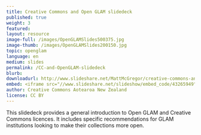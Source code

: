 ```yaml
---
title: Creative Commons and Open GLAM slidedeck	
published: true
weight: 3
featured: 
layout: resource
image-full: /images/OpenGLAMSlides500375.jpg
image-thumb: /images/OpenGLAMSlides200150.jpg
topic: openglam
language: en
medium: slides
permalink: /CC-and-OpenGLAM-slidedeck
blurb: 
downloadurl: http://www.slideshare.net/MattMcGregor/creative-commons-and-open-glam-43265949
embed: <iframe src="//www.slideshare.net/slideshow/embed_code/43265949" width="425" height="355" frameborder="0" marginwidth="0" marginheight="0" scrolling="no" style="border:1px solid #CCC; border-width:1px; margin-bottom:5px; max-width: 100%;" allowfullscreen> </iframe> <div style="margin-bottom:5px"> <strong> <a href="//www.slideshare.net/MattMcGregor/creative-commons-and-open-glam-43265949" title="Creative Commons and Open GLAM" target="_blank">Creative Commons and Open GLAM</a> </strong> from <strong><a href="//www.slideshare.net/MattMcGregor" target="_blank">MattMcGregor</a></strong> </div>
author: Creative Commons Aotearoa New Zealand
license: CC BY 
---
```


This slidedeck provides a general introduction to Open GLAM and Creative Commons licences. It includes specific recommendations for GLAM institutions looking to make their collections more open. 